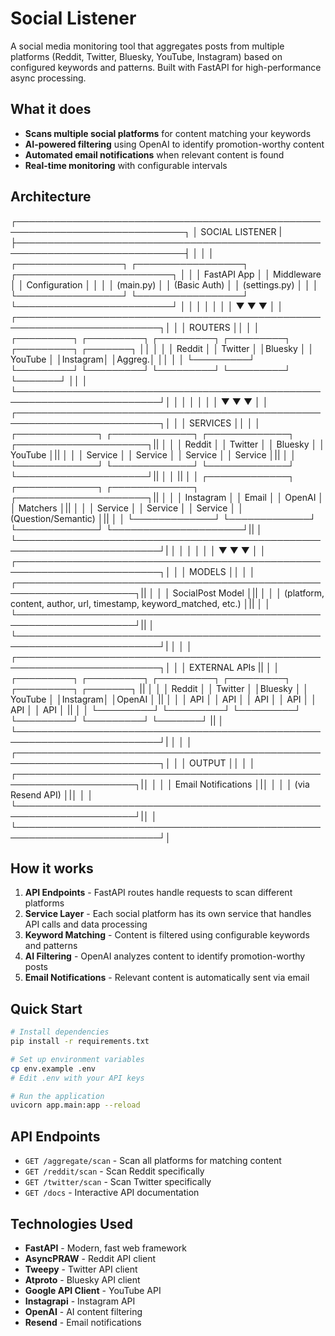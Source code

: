 # Social Listener

A social media monitoring tool that aggregates posts from multiple platforms (Reddit, Twitter, Bluesky, YouTube, Instagram) based on configured keywords and patterns. Built with FastAPI for high-performance async processing.

## What it does

- **Scans multiple social platforms** for content matching your keywords
- **AI-powered filtering** using OpenAI to identify promotion-worthy content
- **Automated email notifications** when relevant content is found
- **Real-time monitoring** with configurable intervals

## Architecture

┌─────────────────────────────────────────────────────────────────────────────┐
│                              SOCIAL LISTENER                                |
├─────────────────────────────────────────────────────────────────────────────┤
│                                                                             │
│  ┌─────────────────┐    ┌─────────────────┐    ┌─────────────────────────┐  │
│  │   FastAPI App   │    │   Middleware    │    │      Configuration      │  │
│  │   (main.py)     │    │  (Basic Auth)   │    │   (settings.py)         │  │
│  └─────────────────┘    └─────────────────┘    └─────────────────────────┘  │
│           │                       │                        │                │
│           ▼                       ▼                        ▼                │
│  ┌─────────────────────────────────────────────────────────────────────────┐│
│  │                              ROUTERS                                    ││
│  │  ┌─────────┐ ┌─────────┐ ┌─────────┐ ┌─────────┐ ┌─────────┐ ┌───────┐  ││
│  │  │ Reddit  │ │ Twitter │ │Bluesky  │ │ YouTube │ │Instagram│ │Aggreg.│  ││
│  │  └─────────┘ └─────────┘ └─────────┘ └─────────┘ └─────────┘ └───────┘  ││
│  └─────────────────────────────────────────────────────────────────────────┘│
│           │                       │                        │                │
│           ▼                       ▼                        ▼                │
│  ┌─────────────────────────────────────────────────────────────────────────┐│
│  │                              SERVICES                                   ││
│  │  ┌─────────────┐ ┌─────────────┐ ┌─────────────┐ ┌─────────────────────┐|| 
│  │  │ Reddit      │ │ Twitter     │ │ Bluesky     │ │ YouTube             │||
│  │  │ Service     │ │ Service     │ │ Service     │ │ Service             │||
│  │  └─────────────┘ └─────────────┘ └─────────────┘ └─────────────────────┘||
│  │                                                                         ||
│  │  ┌─────────────┐ ┌─────────────┐ ┌─────────────┐ ┌─────────────────────┐||
│  │  │ Instagram   │ │ Email       │ │ OpenAI      │ │ Matchers            │||
│  │  │ Service     │ │ Service     │ │ Service     │ │ (Question/Semantic) │||
│  │  └─────────────┘ └─────────────┘ └─────────────┘ └─────────────────────┘||
│  └─────────────────────────────────────────────────────────────────────────┘|
│           │                       │                        │                │
│           ▼                       ▼                        ▼                │
│  ┌─────────────────────────────────────────────────────────────────────────┐│
│  │                              MODELS                                     ││
│  │  ┌─────────────────────────────────────────────────────────────────────┐||
│  │  │                    SocialPost Model                                 │||
│  │  │  (platform, content, author, url, timestamp, keyword_matched, etc.) │||
│  │  └─────────────────────────────────────────────────────────────────────┘||
│  └─────────────────────────────────────────────────────────────────────────┘|
│                                                                             │
│  ┌─────────────────────────────────────────────────────────────────────────┐│
│  │                              EXTERNAL APIs                              ||
│  │  ┌─────────┐ ┌─────────┐ ┌─────────┐ ┌─────────┐ ┌─────────┐ ┌───────┐  ||
│  │  │ Reddit  │ │ Twitter │ │Bluesky  │ │ YouTube │ │Instagram│ │OpenAI │  ||
│  │  │   API   │ │   API   │ │   API   │ │   API   │ │   API   │ │  API  │  ||
│  │  └─────────┘ └─────────┘ └─────────┘ └─────────┘ └─────────┘ └───────┘  ||
│  └─────────────────────────────────────────────────────────────────────────┘|
│                                                                             │
│  ┌─────────────────────────────────────────────────────────────────────────┐│
│  │                              OUTPUT                                     ││
│  │  ┌─────────────────────────────────────────────────────────────────────┐|│
│  │  │                    Email Notifications                              │|│
│  │  │              (via Resend API)                                       │|│
│  │  └─────────────────────────────────────────────────────────────────────┘|│
│  └─────────────────────────────────────────────────────────────────────────┘│

## How it works

1. **API Endpoints** - FastAPI routes handle requests to scan different platforms
2. **Service Layer** - Each social platform has its own service that handles API calls and data processing
3. **Keyword Matching** - Content is filtered using configurable keywords and patterns
4. **AI Filtering** - OpenAI analyzes content to identify promotion-worthy posts
5. **Email Notifications** - Relevant content is automatically sent via email

## Quick Start

```bash
# Install dependencies
pip install -r requirements.txt

# Set up environment variables
cp env.example .env
# Edit .env with your API keys

# Run the application
uvicorn app.main:app --reload
```

## API Endpoints

- `GET /aggregate/scan` - Scan all platforms for matching content
- `GET /reddit/scan` - Scan Reddit specifically
- `GET /twitter/scan` - Scan Twitter specifically
- `GET /docs` - Interactive API documentation

## Technologies Used

- **FastAPI** - Modern, fast web framework
- **AsyncPRAW** - Reddit API client
- **Tweepy** - Twitter API client
- **Atproto** - Bluesky API client
- **Google API Client** - YouTube API
- **Instagrapi** - Instagram API
- **OpenAI** - AI content filtering
- **Resend** - Email notifications
